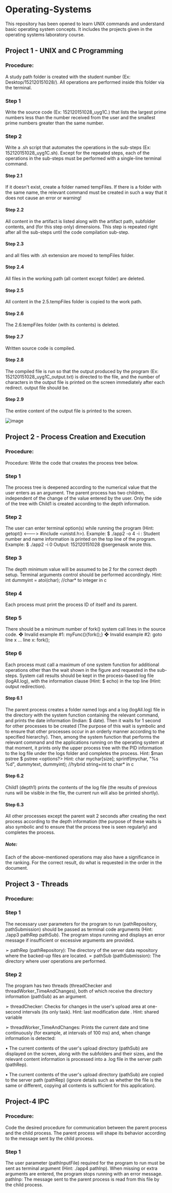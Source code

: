 # Operating-Systems
This repository has been opened to learn UNIX commands and understand basic operating system concepts. It includes the projects given in the operating systems laboratory course.

## Project 1 - UNIX and C Programming

### Procedure:
  A study path folder is created with the student number (Ex: Desktop/152120151028/). All operations are performed inside this folder via the terminal.
### Step 1
  Write the source code (Ex: 152120151028_uyg1C.<language>) that lists the largest prime numbers less than the number received from the user and the smallest prime numbers greater than the same number.
### Step 2
  Write a .sh script that automates the operations in the sub-steps (Ex: 152120151028_uyg1C.sh). Except for the repeated steps, each of the operations in the sub-steps must be performed with a single-line terminal command.
  #### Step 2.1
  If it doesn't exist, create a folder named tempFiles. If there is a folder with the same name, the relevant command must be created in such a way that it does not cause an error or warning!
  #### Step 2.2
  All content in the artifact is listed along with the artifact path, subfolder contents, and (for this step only) dimensions. This step is repeated right after all the sub-steps until the code compilation sub-step.
  #### Step 2.3
  <language> and all files with .sh extension are moved to tempFiles folder.
  #### Step 2.4
  All files in the working path (all content except folder) are deleted.
  #### Step 2.5
  All content in the 2.5.tempFiles folder is copied to the work path.
  #### Step 2.6
  The 2.6.tempFiles folder (with its contents) is deleted.
  #### Step 2.7
  Written source code is compiled.
  #### Step 2.8
  The compiled file is run so that the output produced by the program (Ex: 152120151028_uyg1C_output.txt) is directed to the file, and the number of characters in the output file is printed on the screen immediately after each redirect. output file should be.
  #### Step 2.9
  The entire content of the output file is printed to the screen.
    
![image](https://user-images.githubusercontent.com/71591780/230410990-e7b96c59-bc32-4d0f-8413-2932aa864aa0.png)
    
## Project 2 - Process Creation and Execution
### Procedure:
  Procedure: Write the code that creates the process tree below.
  ### Step 1
  The process tree is deepened according to the numerical value that the user enters as an argument. The parent process has two children, independent of the change of the value entered by the user. Only the side of the tree with Child1 is created according to the depth information.
  ### Step 2   
  The user can enter terminal option(s) while running the program (Hint: getopt() <---> #include <unistd.h>). Example: $ ./app2 -o 4
-i : Student number and name information is printed on the top line of the program. Example: $ ./app2 -i 0
                Output: 152120151028 @sergenasik wrote this.  
  ### Step 3  
  The depth minimum value will be assumed to be 2 for the correct depth setup. Terminal arguments control should be performed accordingly. Hint: int dummyint = atoi(char); //char* to integer in c  
  ### Step 4  
  Each process must print the process ID of itself and its parent.  
  ### Step 5  
  There should be a minimum number of fork() system call lines in the source code.
        ❖ Invalid example #1:
             myFunc(){fork();}
        ❖ Invalid example #2:
             goto line x ...
             line x: fork();  
  ### Step 6  
  Each process must call a maximum of one system function for additional operations other than the wait shown in the figure and requested in the sub-steps. System call results should be kept in the process-based log file (logAll.log), with the information clause (Hint: $ echo) in the top line (Hint: output redirection).
  #### Step 6.1    
  The parent process creates a folder named logs and a log (logAll.log) file in the directory with the system function containing the relevant command, and prints the date information (Indian: $ date). Then it waits for 1 second for other processes to be created (The purpose of this wait is symbolic and to ensure that other processes occur in an orderly manner according to the specified hierarchy). Then, among the system function that performs the relevant command and the applications running on the operating system at that moment, it prints only the upper process tree with the PID information to the log file under the logs folder and completes the process.
               Hint: $man pstree $ pstree <options?> <PID>
               Hint: char mychar[size]; sprintf(mychar, "%s %d", dummytext, dummyint); //hybrid string+int to char* in c
  #### Step 6.2  
  Child1 (depth1) prints the contents of the log file (the results of previous runs will be visible in the file, the current run will also be printed shortly).
  #### Step 6.3     
  All other processes except the parent wait 2 seconds after creating the next process according to the depth information (the purpose of these waits is also symbolic and to ensure that the process tree is seen regularly) and completes the process.
  ##### Note:  
  Each of the above-mentioned operations may also have a significance in the ranking. For the correct result, do what is requested in the order in the document.

## Project 3 - Threads
### Procedure:
### Step 1
   The necessary user parameters for the program to run (pathRepository, pathSubmission) should be passed as terminal code arguments (Hint: ./app3 pathRep pathSub). The program stops running and displays an error message if insufficient or excessive arguments are provided.
    
➢ pathRep (pathRepository): The directory of the server data repository where the backed-up files are located.
➢ pathSub (pathSubmission): The directory where user operations are performed.
### Step 2
  The program has two threads (threadChecker and threadWorker_TimeAndChanges), both of which receive the directory information (pathSub) as an argument.
    
➢ threadChecker: Checks for changes in the user's upload area at one-second intervals (its only task).
Hint: last modification date .
Hint: shared variable 
    
➢ threadWorker_TimeAndChanges: Prints the current date and time continuously (for example, at intervals of 100 ms) and, when change information is detected:
    
• The current contents of the user's upload directory (pathSub) are displayed on the screen, along with the subfolders and their sizes, and the relevant content information is processed into a .log file in the server path (pathRep).
    
• The current contents of the user's upload directory (pathSub) are copied to the server path (pathRep) (ignore details such as whether the file is the same or different, copying all contents is sufficient for this application).
## Project-4 IPC
### Procedure: 
Code the desired procedure for communication between the parent process and the child process. The parent process will shape its behavior according to the message sent by the child process.
### Step 1    
The user parameter (pathInputFile) required for the program to run must be sent as terminal argument (Hint: ./app4 pathInp). When missing or extra arguments are entered, the program stops running with an error message. pathInp: The message sent to the parent process is read from this file by the child process.
